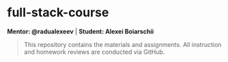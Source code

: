 # full-stack-course

**Mentor: @radualexeev** | **Student: Alexei Boiarschii**

> This repository contains the materials and assignments. All instruction and homework reviews are conducted via GitHub.
